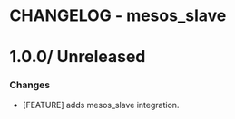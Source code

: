 # CHANGELOG - mesos_slave

1.0.0/ Unreleased
==================

### Changes

* [FEATURE] adds mesos_slave integration.

